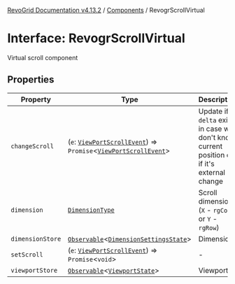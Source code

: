 [RevoGrid Documentation v4.13.2](README.md) / [Components](Namespace.Components.md) / RevogrScrollVirtual

# Interface: RevogrScrollVirtual

Virtual scroll component

## Properties

| Property | Type | Description | Defined in |
| ------ | ------ | ------ | ------ |
| `changeScroll` | (`e`: [`ViewPortScrollEvent`](TypeAlias.ViewPortScrollEvent.md)) => `Promise`\<[`ViewPortScrollEvent`](TypeAlias.ViewPortScrollEvent.md)\> | Update if `delta` exists in case we don't know current position or if it's external change | [src/components.d.ts:671](https://github.com/revolist/revogrid/blob/4615a8613a8ac5464daeb17d7062361e3e3aa5d1/src/components.d.ts#L671) |
| `dimension` | [`DimensionType`](TypeAlias.DimensionType.md) | Scroll dimension (`X` - `rgCol` or `Y` - `rgRow`) | [src/components.d.ts:675](https://github.com/revolist/revogrid/blob/4615a8613a8ac5464daeb17d7062361e3e3aa5d1/src/components.d.ts#L675) |
| `dimensionStore` | [`Observable`](TypeAlias.Observable.md)\<[`DimensionSettingsState`](Interface.DimensionSettingsState.md)\> | Dimensions | [src/components.d.ts:679](https://github.com/revolist/revogrid/blob/4615a8613a8ac5464daeb17d7062361e3e3aa5d1/src/components.d.ts#L679) |
| `setScroll` | (`e`: [`ViewPortScrollEvent`](TypeAlias.ViewPortScrollEvent.md)) => `Promise`\<`void`\> | - | [src/components.d.ts:680](https://github.com/revolist/revogrid/blob/4615a8613a8ac5464daeb17d7062361e3e3aa5d1/src/components.d.ts#L680) |
| `viewportStore` | [`Observable`](TypeAlias.Observable.md)\<[`ViewportState`](Interface.ViewportState.md)\> | Viewport | [src/components.d.ts:684](https://github.com/revolist/revogrid/blob/4615a8613a8ac5464daeb17d7062361e3e3aa5d1/src/components.d.ts#L684) |
